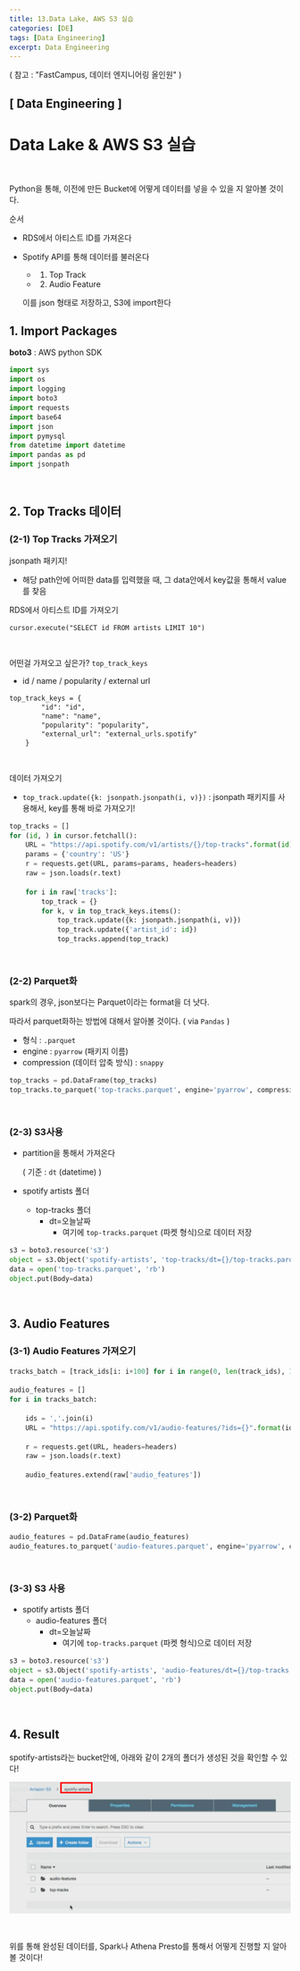 ```yaml
---
title: 13.Data Lake, AWS S3 실습
categories: [DE]
tags: [Data Engineering]
excerpt: Data Engineering
---
```


( 참고 : "FastCampus, 데이터 엔지니어링 올인원" )

## [ Data Engineering ]

# Data Lake & AWS S3 실습

<br>

Python을 통해, 이전에 만든 Bucket에 어떻게 데이터를 넣을 수 있을 지 알아볼 것이다.

순서

- RDS에서 아티스트 ID를 가져온다

- Spotify API를 통해 데이터를 불러온다 

  - 1) Top Track
  - 2) Audio Feature

  이를 json 형태로 저장하고, S3에 import한다



## 1. Import Packages

**boto3** : AWS python SDK

```python
import sys
import os
import logging
import boto3
import requests
import base64
import json
import pymysql
from datetime import datetime
import pandas as pd
import jsonpath
```

<br>

## 2. Top Tracks 데이터

### (2-1) Top Tracks 가져오기

jsonpath 패키지!

- 해당 path안에 어떠한 data를 입력했을 때, 그 data안에서 key값을 통해서 value를 찾음



RDS에서 아티스트 ID를 가져오기

```
cursor.execute("SELECT id FROM artists LIMIT 10")
```

<br>

어떤걸 가져오고 싶은가? `top_track_keys`

- id / name / popularity / external url

```
top_track_keys = {
        "id": "id",
        "name": "name",
        "popularity": "popularity",
        "external_url": "external_urls.spotify"
    }
```

<br>

데이터 가져오기

- `top_track.update({k: jsonpath.jsonpath(i, v)})` : jsonpath 패키지를 사용해서, key를 통해 바로 가져오기!

```python
top_tracks = []
for (id, ) in cursor.fetchall():
    URL = "https://api.spotify.com/v1/artists/{}/top-tracks".format(id)
    params = {'country': 'US'}
    r = requests.get(URL, params=params, headers=headers)
    raw = json.loads(r.text)

    for i in raw['tracks']:
        top_track = {}
        for k, v in top_track_keys.items():
            top_track.update({k: jsonpath.jsonpath(i, v)})
            top_track.update({'artist_id': id})
            top_tracks.append(top_track)
```

<br>

### (2-2) Parquet화

spark의 경우, json보다는 Parquet이라는 format을 더 낫다.

따라서 parquet화하는 방법에 대해서 알아볼 것이다. ( via `Pandas` )

- 형식 : `.parquet`
- engine : `pyarrow` (패키지 이름)
- compression (데이터 압축 방식) : `snappy` 

```python
top_tracks = pd.DataFrame(top_tracks)
top_tracks.to_parquet('top-tracks.parquet', engine='pyarrow', compression='snappy')
```

<br>

### (2-3) S3사용

- partition을 통해서 가져온다

  ( 기준 : `dt` (datetime) )

- spotify artists 폴더

  - top-tracks 폴더 
    - dt=오늘날짜
      - 여기에 `top-tracks.parquet` (파켓 형식)으로 데이터 저장

```python
s3 = boto3.resource('s3')
object = s3.Object('spotify-artists', 'top-tracks/dt={}/top-tracks.parquet'.format(dt))
data = open('top-tracks.parquet', 'rb')
object.put(Body=data)
```

<br>

## 3. Audio Features

### (3-1) Audio Features 가져오기

```python
tracks_batch = [track_ids[i: i+100] for i in range(0, len(track_ids), 100)]

audio_features = []
for i in tracks_batch:

    ids = ','.join(i)
    URL = "https://api.spotify.com/v1/audio-features/?ids={}".format(ids)

    r = requests.get(URL, headers=headers)
    raw = json.loads(r.text)

    audio_features.extend(raw['audio_features'])
```

<br>

### (3-2) Parquet화

```python
audio_features = pd.DataFrame(audio_features)
audio_features.to_parquet('audio-features.parquet', engine='pyarrow', compression='snappy')
```

<br>

### (3-3) S3 사용

- spotify artists 폴더
  - audio-features 폴더 
    - dt=오늘날짜
      - 여기에 `top-tracks.parquet` (파켓 형식)으로 데이터 저장

```python
s3 = boto3.resource('s3')
object = s3.Object('spotify-artists', 'audio-features/dt={}/top-tracks.parquet'.format(dt))
data = open('audio-features.parquet', 'rb')
object.put(Body=data)
```

<br>

## 4. Result

spotify-artists라는 bucket안에, 아래와 같이 2개의 폴더가 생성된 것을 확인할 수 있다!

![figure2](/assets/img/DE/de25.png)

<br>

위를 통해 완성된 데이터를, Spark나 Athena Presto를 통해서 어떻게 진행할 지 알아볼 것이다!